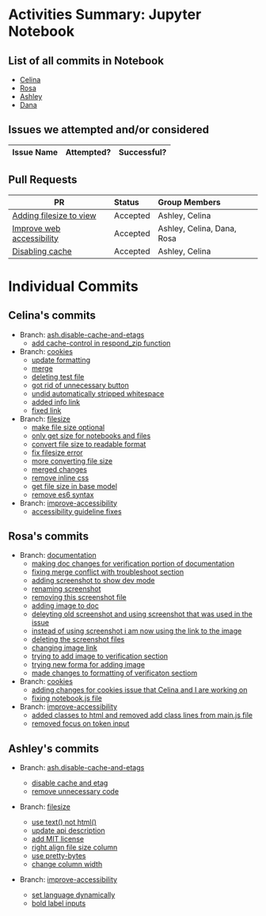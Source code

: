 # Activities Summary: Jupyter Notebook

## List of all commits in Notebook
- [Celina](https://github.com/jupyter/notebook/commits?author=ckilcrease)
- [Rosa](https://github.com/jupyter/notebook/commits?author=rosaswaby)
- [Ashley](https://github.com/jupyter/notebook/commits?author=ashleytqy)
- [Dana](https://github.com/jupyter/notebook/commits?author=danagilliann)

## Issues we attempted and/or considered
| Issue Name        | Attempted?   |  Successful? |
| ------------- |:-------------|:-----|



## Pull Requests
| PR       | Status          |  Group Members |
| ------------- |:-------------|:-----|
| [Adding filesize to view](https://github.com/nyu-ossd-s18/notebook/commit/58752355b99289319121d845679b97f56bbb78ad)| Accepted         |  Ashley, Celina  |
| [Improve web accessibility](https://github.com/nyu-ossd-s18/notebook/commit/fcf5f39606aa7d5810c53f20b7f6694d025f9259) | Accepted         |  Ashley, Celina, Dana, Rosa  |
|[Disabling cache](https://github.com/nyu-ossd-s18/notebook/commit/f69ce9fcadd46c282450ff57bf4d855b833f9cae) | Accepted         |  Ashley, Celina
  
  
  
# Individual Commits

## Celina's commits
- Branch: [ash.disable-cache-and-etags](https://github.com/nyu-ossd-s18/notebook/commits/ash.disable-cache-and-etags)
  - [add cache-control in respond_zip function](https://github.com/nyu-ossd-s18/notebook/commit/e56060a67abe98ca16793ab3cfd31b45ba4510ca)
- Branch: [cookies](https://github.com/nyu-ossd-s18/notebook/commits/cookies)
  - [update formatting](https://github.com/nyu-ossd-s18/notebook/commit/de36de41399e89fed97660f4411039e1d4076bf0)
  - [merge](https://github.com/nyu-ossd-s18/notebook/commit/3f1f14d7a79eb8753ae3ffdee0928a615660275b)
  - [deleting test file](https://github.com/nyu-ossd-s18/notebook/commit/adb1302b8f7499179ed942533b9cfacc0a7c0c6d)
  - [got rid of unnecessary button](https://github.com/nyu-ossd-s18/notebook/commit/2cdee92760a5069587cfe70dc96a19ba1c903d56)
  - [undid automatically stripped whitespace](https://github.com/nyu-ossd-s18/notebook/commit/e1d8bbbc0715c1fdf453e405f07054c3fd533f71)
  - [added info link](https://github.com/nyu-ossd-s18/notebook/commit/d73c45147f87399dabe17c41ffe7c901c80435c7)
  - [fixed link](https://github.com/nyu-ossd-s18/notebook/commit/9bc3f998651eabe4906bdf88740716ab41ddc291)
- Branch: [filesize](https://github.com/nyu-ossd-s18/notebook/commits/filesize)
  - [make file size optional](https://github.com/nyu-ossd-s18/notebook/commit/b864f5aaccd702fb296b29107d4dd54f384cb3cc)
  - [only get size for notebooks and files](https://github.com/nyu-ossd-s18/notebook/commit/3315dbd55f5c1ab1a0f96456f9fbb7d6f9238bc6)
  - [convert file size to readable format](https://github.com/nyu-ossd-s18/notebook/commit/42c3c02f9564450ea83f917c1274f0da24ddcfdd)
  - [fix filesize error](https://github.com/nyu-ossd-s18/notebook/commit/d19f97017fe2bfc887d274b5addbd0e550a0e181)
  - [more converting file size](https://github.com/nyu-ossd-s18/notebook/commit/13933f396af2c8a0c5705e434099d8c7d9da085e)
  - [merged changes](https://github.com/nyu-ossd-s18/notebook/commit/8cc9734c77cfcf44146d3b7ad2f987cf1485a3c4)
  - [remove inline css](https://github.com/nyu-ossd-s18/notebook/commit/06214aea0a71ea97ec1f7f8b837cd45e359918c5)
  - [get file size in base model](https://github.com/nyu-ossd-s18/notebook/commit/174e72417493a7eb5ab5db0a9d99df0a4b0acb09)
  - [remove es6 syntax](https://github.com/nyu-ossd-s18/notebook/commit/192e3fe9d8dcbaec470017e024378e7ed084ad1f)
- Branch: [improve-accessibility](https://github.com/nyu-ossd-s18/notebook/commits/improve-accessibility)
  - [accessibility guideline fixes](https://github.com/nyu-ossd-s18/notebook/commit/4f45bdc3dce73fea21d4fcccd545678d6179640e)
  
## Rosa's commits 
- Branch: [documentation](https://github.com/nyu-ossd-s18/notebook/commits/documentation)
  - [making doc changes for verification portion of documentation](https://github.com/nyu-ossd-s18/notebook/commit/d736b2efd7df402ee3f9d13bc281eb83f02905cb)
  - [fixing merge conflict with troubleshoot section](https://github.com/nyu-ossd-s18/notebook/commit/e2e9c40d2009a7294a64771dac97b55e0d540a0a)
  - [adding screenshot to show dev mode](https://github.com/nyu-ossd-s18/notebook/commit/29447f79c6b4bc524d2f4a099e8253acfc5e833b)
  - [renaming screenshot](https://github.com/nyu-ossd-s18/notebook/commit/98138bb7a3e2e30dc42b89fb658f9c86a1066bf0)
  - [removing this screenshot file](https://github.com/nyu-ossd-s18/notebook/commit/da4c6ffc06c84154e869b71087f6196a9ab7b9e4)
  - [adding image to doc](https://github.com/nyu-ossd-s18/notebook/commit/b21ec3a7c0e9b8e340bdcf1c09d6614a6c07f011)
  - [deleyting old screenshot and using screenshot that was used in the issue](https://github.com/nyu-ossd-s18/notebook/commit/cfca135dd6d708de1f1356927c03a151763528a5)
  - [instead of using screenshot i am now using the link to the image](https://github.com/nyu-ossd-s18/notebook/commit/5b643394537ca19d58568d4427ced43b8984df15)
  - [deleting the screenshot files](https://github.com/nyu-ossd-s18/notebook/commit/8f08ed6c28ab8e1cd6670be411ac1b32ea496a24)
  - [changing image link](https://github.com/nyu-ossd-s18/notebook/commit/64c576a5c0bf947e04bd0951dac274494c61fb43)
  - [trying to add image to verification section](https://github.com/nyu-ossd-s18/notebook/commit/7565b4829ca4905b8e8380924e0903862e6a3380)
  - [trying new forma for adding image](https://github.com/nyu-ossd-s18/notebook/commit/92918060629beaf2b8454fe6302f73a6469d65af)
  - [made changes to formatting of verificaton sectiom](https://github.com/nyu-ossd-s18/notebook/commit/b13a7915e5658925ea4d25436b334ba802326196)
- Branch: [cookies](https://github.com/nyu-ossd-s18/notebook/commits/cookies)
  - [adding changes for cookies issue that Celina and I are working on](https://github.com/nyu-ossd-s18/notebook/commit/d5bc78fdc2aee0115f8d8039f3cd49802dca8da1)
  - [fixing notebook.js file](https://github.com/nyu-ossd-s18/notebook/commit/40558fbcdc97e481d7d9c899c35551c4a098149f)
- Branch: [improve-accessibility](https://github.com/nyu-ossd-s18/notebook/commits/cookies)
  - [added classes to html and removed add class lines from main.js file](https://github.com/nyu-ossd-s18/notebook/commit/72bedfc36d247854567a993bcd897b9f3c4bd483)
  - [removed focus on token input](https://github.com/nyu-ossd-s18/notebook/commit/5361b723191eeb411cfc9dbf007f72ce5dd08b89)

 ## Ashley's commits
- Branch: [ash.disable-cache-and-etags](https://github.com/nyu-ossd-s18/notebook/commits/ash.disable-cache-and-etags)
  - [disable cache and etag](https://github.com/jupyter/notebook/pull/3484/commits/7b8894fe5958275e6e5c2348ac40c91c48c49f9c)
  - [remove unnecessary code](https://github.com/jupyter/notebook/pull/3484/commits/3f6bfde0a30d322d80e54fa513bc3ff09923ab86)

- Branch: [filesize](https://github.com/nyu-ossd-s18/notebook/commits/filesize)
  - [use text() not html()](https://github.com/jupyter/notebook/commit/dee58e0a086bde53a661a9c526ff79c2f107e788)
  - [update api description](https://github.com/jupyter/notebook/commit/577cbe52b7369f9db67f0f5ed59eeda2efa4eea9)
  - [add MIT license](https://github.com/jupyter/notebook/commit/dd608ad2bd30207c85ae321dd03093ded008ec58)
  - [right align file size column](https://github.com/jupyter/notebook/commit/d35ac8bc3ac88c63d98538631b4cca79dea05dd2)
  - [use pretty-bytes](https://github.com/jupyter/notebook/commit/2e9ba4a1acb0f8ea329860dac6c98a4a13d65d13)
  - [change column width](https://github.com/jupyter/notebook/commit/abe05dea420f2cce107c4f8c13d38f122161590d)
  
- Branch: [improve-accessibility](https://github.com/nyu-ossd-s18/notebook/commits/improve-accessibility)
  - [set language dynamically](https://github.com/jupyter/notebook/commit/6b7983866b3e79c8131bd452a0a37c53ae8cb686)
  - [bold label inputs](https://github.com/jupyter/notebook/commit/f839d72b1f159f7c4f31d5d0266d2f882c45824e)
    
